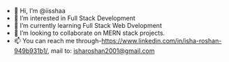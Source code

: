- 👋 Hi, I’m @iisshaa
- 👀 I’m interested in Full Stack Development
- 🌱 I’m currently learning Full Stack Web Dvelopment
- 💞️ I’m looking to collaborate on MERN stack projects.
- 📫 You can reach me through-https://www.linkedin.com/in/isha-roshan-949b931b1/, mail to: isharoshan2001@gmail.com

<!---
iisshaa/iisshaa is a ✨ special ✨ repository because its `README.md` (this file) appears on your GitHub profile.
You can click the Preview link to take a look at your changes.
--->
